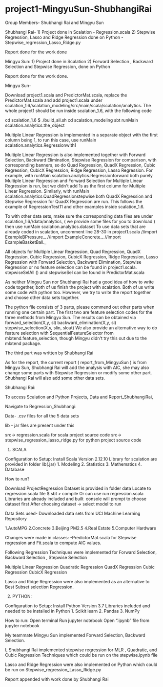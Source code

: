 # project1-MingyuSun-ShubhangiRai

Group Members-  Shubhangi Rai and Mingyu Sun

Shubhangi Rai- 1) Project done in Scalation - Regression.scala
                    2) Stepwise Regression, Lasso and Ridge Regression done on Python -                            Stepwise_regression_Lasso_Ridge.py

Report done for the work done 

Mingyu Sun:       1) Project done in Scalation 
                    2) Forward Selection , Backward Selection and Stepwise Regression, done on Python

Report done for the work done.



Mingyu Sun- 

Download project1.scala and PredictorMat.scala, replace the PredictorMat.scala and add project1.scala under scalation_1.6/scalation_modeling/src/main/scala/scalation/analytics.
The whole project1 should be run inside scalation_1.6, with the following code

cd scalation_1.6 
$ ./build_all.sh 
cd scalation_modeling 
sbt
runMain scalation.analytics.the_object

Multiple Linear Regression is implemented in a separate object with the first column being 1, to run this case, use
runMain scalation.analytics.Regressionwith1

Multiple Linear Regression is also implemented together with Forward Selection, Backward Elimination, Stepwise Regression for comparison, with corresponding banners, so do Quad Regression, QuadX Regression, Cubic Regression, CubicX Regression, Ridge Regression, Lasso Regression.
For example, with 
runMain scalation.analytics.Regressionforward
both purely Multiple Linear Regression and Forward Selection for Multiple Linear Regression is run, but we didn't add 1s as the first column for Multiple Linear Regression. 
Similarly, with 
runMain scalation.analytics.QuadRegressionstepwise
both QuadX Regression and Stepwise Regression for QuadX Regression are run.
This follows the example of RegressionTest11 and other examples inside scalation_1.6.

To with other data sets, make sure the corresponding data files are under scalation_1.6//data/analytics, ( we provide some files for you to download ) then use
runMain scalation.analytics.dataset
To use data sets that are already coded in scalation, uncomment line 28-30 in project1.scala
//import ExampleBPressure._
//import ExampleConcrete._
//import ExampleBasketBall._

All objects for Multiple Linear Regression, Quad Regression, QuadX Regression, Cubic Regression, CubicX Regression, Ridge Regression, Lasso Regression with Forward Selection, Backward Elimination, Stepwise Regression or no feature selection can be found in project1.scala. stepwiseSelAll () and stepwiseSel can be found in PredictorMat.scala 

As neither Mingyu Sun nor Shubhangi Rai had a good idea of how to write code together, both of us finish the project with scalation. Both of us write some code with python too. However, we try to write the report together and choose other data sets together.


The python file consists of 3 parts, please commend out other parts when running one certain part. The first two are feature selection codes for the three methods from Mingyu Sun. The results can be obtained via 
forward_selection(X,y, sl)
backward_elimination(X,y, sl)
stepwise_selection(X,y, slin, slout)
We also provide an alternative way to do feature selection with SequentialFeatureSelector from mlxtend.feature_selection, though Mingyu didn't try this out due to the mlxtend package.

The third part was written by Shubhangi Rai

As for the report, the current report ( report_from_MingyuSun ) is from Mingyu Sun, Shubhangi Rai will add the analysis with AIC, she may also change some parts with Stepwise Regression or modify some other part. Shubhangi Rai will also add some other data sets.



Shubhangi Rai:

To access Scalation and Python Projects, Data and Report_ShubhangiRai,

Navigate to Regression_Shubhangi:

Data- .csv files for all the 5 data sets 

lib - jar files are present under this

src->  regression.scala for scala project source code
src->  stepwise_regression_lasso_ridge.py for python project source code


1. SCALA

Configuration to Setup:
    Install Scala Version 2.12.10
    Library for scalation are provided in folder lib(.jar)
            1. Modeling 
            2. Statistics
            3. Mathematics
            4. Database
    



How to run?

Download ProjectRegression Dataset is provided in folder data
Locate to regression.scala file
$ sbt > compile 
Or can use run regression.scala 
Libraries are already included and built  console will prompt to choose dataset first After choosing dataset -> select model to run




Data Sets used- Downloaded data sets from UCI Machine Learning Repository

1.AutoMPG
2.Concrete
3.Beijing PM2.5
4.Real Estate
5.Computer Hardware


Changes were made in classes:
-PredictorMat.scala for Stepwise regression and 
Fit.scala to compute AIC values.


Following Regression Techniques were implemented for Forward Selection, Backward Selection , Stepwise Selection

Multiple Linear Regression
Quadratic Regression
QuadX Regression
Cubic Regression
CubicX Regression 

 Lasso and Ridge Regression were also implemented as an alternative to Best Subset selection  Regression.



2. PYTHON:

Configuration to Setup:
        Install Python Version 3.7
        Libraries included and needed to be installed in Python
            1. Scikit learn
            2. Pandas
            3. NumPy

How to run:
    Open terminal
    Run jupyter notebook
    Open “.ipynb” file from jupyter notebook
    


My teammate Mingyu Sun implemented Forward Selection, Backward Selection.

I, Shubhangi Rai implemented stepwise regression for MLR , Quadratic, and Cubic Regression Techniques which could be run on the stepwise.ipynb file

Lasso and Ridge Regression were also implemented on Python which could be run on Stepwise_regression_Lasso_Ridge.py 



Report appended with work done by Shubhangi Rai 
